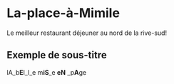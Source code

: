 # La-place-à-Mimile
Le meilleur restaurant déjeuner au nord de la rive-sud!

## Exemple de sous-titre
lA_b**E**l_l_e m**iS**_e **eN** _p**A**ge

